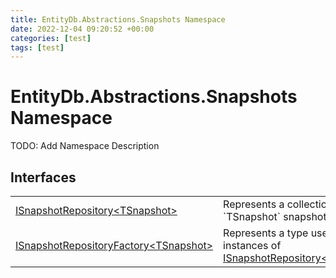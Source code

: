 ```yaml
---
title: EntityDb.Abstractions.Snapshots Namespace
date: 2022-12-04 09:20:52 +00:00
categories: [test]
tags: [test]
---
```


# EntityDb.Abstractions.Snapshots Namespace

TODO: Add Namespace Description

## Interfaces
<table><tr><td><!--/posts/dotnet-entitydb-abstractions-snapshots-isnapshotrepository`1--><a href='#'>ISnapshotRepository&lt;TSnapshot&gt;</a></td><td>
Represents a collection of `TSnapshot` snapshots.
</td></tr><tr><td><!--/posts/dotnet-entitydb-abstractions-snapshots-isnapshotrepositoryfactory`1--><a href='#'>ISnapshotRepositoryFactory&lt;TSnapshot&gt;</a></td><td>
Represents a type used to create instances of <!--/posts/dotnet-entitydb-abstractions-snapshots-isnapshotrepository`1--><a href='#'>ISnapshotRepository&lt;TSnapshot&gt;</a></td></tr></table>
